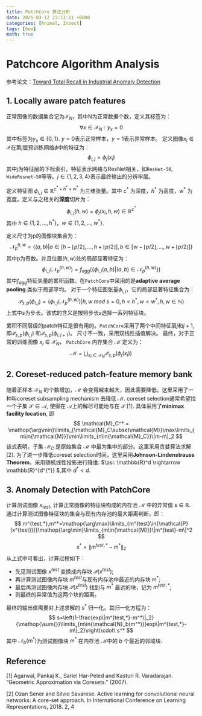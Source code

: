 ```yaml
---
title: PatchCore 算法分析
date: 2025-03-12 23:11:11 +0800
categories: [Animal, Insect]
tags: [bee]
math: true
---
```


# Patchcore Algorithm Analysis

参考论文：[Toward Total Recall in Industrial Anomaly Detection](https://arxiv.org/abs/2106.08265)


## 1. Locally aware patch features
正常图像的数据集合记为$\mathcal{X}_N$，其中N为正常数据个数，定义其标签为：
$$
\forall{x}\in{\mathcal{X}_N}: y_{x}=0
$$
其中标签为$y_x\in{\{0,1\}}$. $y=0$表示正常样本，$y=1$表示异常样本。 定义图像$x_i\in{\mathcal{X}}$在第$j$层预训练网络$\phi$中的特征为：
$$
\phi_{i,j}=\phi_{j}(x_i)
$$
其中$j$为特征层的下标索引。特征表示网络与ResNet相关，如`ResNet-50`, `WideResnet-50`等等。$j\in{\{1,2,3,4\}}$表示最终输出的分辨率层。

定义特征图 $\phi_{i,j}\in{\mathbb{R}}^{c^*\times h^*\times w^*}$ 为三维张量。其中 $c^*$ 为深度，$h^*$ 为高度，$w^*$ 为宽度。定义与之相关的**深度**切片为：
$$
\phi_{i,j}(h,w) = \phi_j(x_i,h,w) \in{\mathbb{R}}^{c^*}
$$
其中 $h\in{\{1,2,...,h^*\}}$，$w\in{\{1,2,...,w^*\}}$. 

定义尺寸为p的图像块集合为：
$$
\mathcal{N}_p^{h,w} = \{(a,b)|a\in{[h-\lfloor p/2\rfloor,...,h+\lfloor p/2\rfloor]},b\in{[w-\lfloor p/2\rfloor,...,w+\lfloor p/2\rfloor]}\}
$$
其中p为奇数。并且位置$(h,w)$处的局部显著特征为：
$$
\phi_{i,j}(\mathcal{N}_p^{(h,w)}) = f_{agg}(\{\phi_{i,j}(a,b)|(a,b)\in{\mathcal{N}_p^{(h,w)}}\})
$$
其中$f_{agg}$特征矢量的累积函数。在`PatchCore`中采用的是**adaptive average pooling**.类似于局部平均。
对于一个特征图张量$\phi_{i,j}$，它的局部显著特征集合为：
$$
\mathcal{P}_{s,p}(\phi_{i,j}) = \{ \phi_{i,j}(\mathcal{N}_p^{(h,w)}) | h,w \ mod \ s = 0, 
h<h^*,w<w^*,h,w\in{\mathbb{N}}\}
$$
上式中$s$为步长。该式的含义是按照步长$s$选择一系列特征块。

累积不同层级的patch特征是很有用的。`PatchCore`采用了两个中间特征层$j$和$j+1$, 即$\mathcal{P}_{s,p}(\phi_{i,j})$ 和$\mathcal{P}_{s,p}(\phi_{i,j+1})$。 尺寸不一致，采用双线性插值解决。
最终，对于正常的训练图像 $x_i\in{\mathcal{X}_N}$， `PatchCore` 内存集合 $\mathcal{M}$ 定义为：
$$
\mathcal{M} = \bigcup_{x_i\in{\mathcal{X}_N}}
\mathcal{P}_{s,p}(\phi_j(x_i))
$$

## 2. Coreset-reduced patch-feature memory bank
随着正样本 $\mathcal{X}_N$ 的个数增加，$\mathcal{M}$ 会变得越来越大，因此需要降低。这里采用了一种叫coreset subsampling mechanism 去降低 $\mathcal{M}$.  coreset selection通常希望找一个子集 $\mathcal{S}\in{\mathcal{A}}$, 使得在 $\mathcal{A}$上的解尽可能地与在 $\mathcal{S}$ [1]. 具体采用了**minimax facility location**, 即
$$
\mathcal{M}_C^* = \mathop{\arg\min}\limits_{\mathcal{M}_C\subset\mathcal{M}}\max\limits_{m\in{\mathcal{M}}}\min\limits_{n\in{\mathcal{M}_C}}\|m-n\|_2
$$
该式表明，子集 $\mathcal{M}_C$ 是原始集合 $\mathcal{M}$ 中最为集中的部分。这里采用贪婪算法求解[2]. 为了进一步降低coreset selection时间，这里采用**Johnson-Lindenstrauss Theorem**，采用随机线性投影进行降维: $\psi: \mathbb{R}^d \rightarrow \mathbb{R}^{d^{*}} $,其中 $d^*<d$. 

## 3. Anomaly Detection with PatchCore
计算测试图像 $x_{test}$, 计算正常图像的特征块构成的内存池 $\mathcal{M}$ 中的异常值 $s\in{\mathbb{R}}$. 通过计算测试图像特征块的集合与现有内存池的最大距离判断，即：
$$
m^{test,*},m^*=\mathop{\arg\max}\limits_{m^{test}\in{\mathcal{P}(x^{test})}}\mathop{\arg\min}\limits_{m\in{\mathcal{M}}}\|m^{test}-m\|^2
$$
$$
s^*=\|m^{test,*}-m^*\|_2
$$
从上式中可看出，计算过程如下：
- 先见测试图像 $x^{test}$ 变换成内存块 $\mathcal{P}(x^{test})$;
- 再计算测试图像内存块 $m^{test}$与现有内存池中最近的内存块 $m^*$;
- 最后再测试图像内存块 $\mathcal{P}(x^{test})$ 找到与 $m^*$ 最远的块，记为 $m^{test,*}$;
- 则最终的异常值为这两个块的距离。

最终的输出值需要对上述求解的 $s^*$ 归一化。其归一化方程为：
$$
s=\left(1-\frac{exp\|m^{test,*}-m^*\|_2}{\mathop{\sum{}}\limits_{m\in{\mathcal{N}_b(m^*)}}exp\|m^{test,*}-m\|_2}\right)\cdot\ s^*
$$
其中 $\mathcal{N}_b(m^*)$为测试图像块 $m^*$ 在内存池 $\mathcal{M}$中的 $b$ 个最近的邻域块.






## Reference
[1] Agarwal, Pankaj K., Sariel Har-Peled and Kasturi R. Varadarajan. “Geometric Approximation via Coresets.” (2007).

[2] Ozan Sener and Silvio Savarese. Active learning for convolutional neural networks: A core-set approach. In International Conference on Learning Representations, 2018. 2, 4